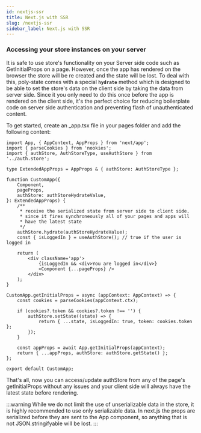 ```yaml
---
id: nextjs-ssr
title: Next.js with SSR
slug: /nextjs-ssr
sidebar_label: Next.js with SSR
---
```


### Accessing your store instances on your server

It is safe to use store's functionality on your Server side code such as GetInitialProps on a page. However, once the app has rendered on the browser the store will be re created and the state will be lost.
To deal with this, poly-state comes with a special **`hydrate`** method which is designed to be able to set the store's data on the client side by taking the data from server side. Since it you only need to do this once before the app is rendered on the client side, it's the perfect choice for reducing boilerplate code on server side authentication and preventing flash of unauthenticated content.

To get started, create an \_app.tsx file in your pages folder and add the following content:

```tsx
import App, { AppContext, AppProps } from 'next/app';
import { parseCookies } from 'nookies';
import { authStore, AuthStoreType, useAuthStore } from '../auth.store';

type ExtendedAppProps = AppProps & { authStore: AuthStoreType };

function CustomApp({
	Component,
	pageProps,
	authStore: authStoreHydrateValue,
}: ExtendedAppProps) {
	/**
	 * receive the serialized state from server side to client side,
	 * since it fires synchroneously all of your pages and apps will
	 * have the latest state
	 */
	authStore.hydrate(authStoreHydrateValue);
	const { isLoggedIn } = useAuthStore(); // true if the user is logged in

	return (
		<div className='app'>
			{isLoggedIn && <div>You are logged in</div>}
			<Component {...pageProps} />
		</div>
	);
}

CustomApp.getInitialProps = async (appContext: AppContext) => {
	const cookies = parseCookies(appContext.ctx);

	if (cookies?.token && cookies?.token !== '') {
		authStore.setState((state) => {
			return { ...state, isLoggedIn: true, token: cookies.token };
		});
	}

	const appProps = await App.getInitialProps(appContext);
	return { ...appProps, authStore: authStore.getState() };
};

export default CustomApp;
```

That's all, now you can access/update authStore from any of the page's getInitialProps without any issues and your client side will always have the latest state before rendering.

:::warning
While we do not limit the use of unserializable data in the store, it is highly recommended to use only serializable data.
In next.js the props are serialized before they are sent to the App component, so anything that is not JSON.stringifyable will be lost.
:::

